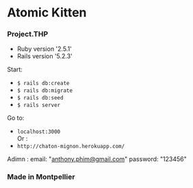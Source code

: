 # Atomic Kitten
### Project.THP

* Ruby version '2.5.1'
* Rails version '5.2.3'

Start:
- `$ rails db:create`
- `$ rails db:migrate`
- `$ rails db:seed`
- `$ rails server`

Go to: 
- `localhost:3000` <br>
Or :
- `http://chaton-mignon.herokuapp.com/`

Adimn : 
  email: "anthony.phim@gmail.com"
  password: "123456"

### Made in Montpellier

